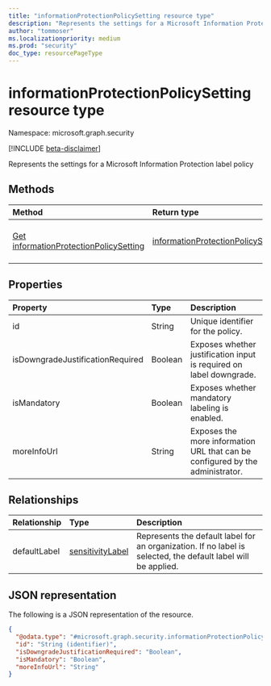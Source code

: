```yaml
---
title: "informationProtectionPolicySetting resource type"
description: "Represents the settings for a Microsoft Information Protection label policy."
author: "tommoser"
ms.localizationpriority: medium
ms.prod: "security"
doc_type: resourcePageType
---
```


# informationProtectionPolicySetting resource type

Namespace: microsoft.graph.security

[!INCLUDE [beta-disclaimer](../../includes/beta-disclaimer.md)]

Represents the settings for a Microsoft Information Protection label policy

## Methods

| Method                                                                                              | Return type                                                                                       | Description                                                                                                                                           |
| :-------------------------------------------------------------------------------------------------- | :------------------------------------------------------------------------------------------------ | :---------------------------------------------------------------------------------------------------------------------------------------------------- |
| [Get informationProtectionPolicySetting](../api/security-informationprotectionpolicysetting-get.md) | [informationProtectionPolicySetting](../resources/security-informationprotectionpolicysetting.md) | Read the properties and relationships of an [informationProtectionPolicySetting](../resources/security-informationprotectionpolicysetting.md) object. |


## Properties

| Property                         | Type    | Description                                                                   |
| :------------------------------- | :------ | :---------------------------------------------------------------------------- |
| id                               | String  | Unique identifier for the policy.                                             |
| isDowngradeJustificationRequired | Boolean | Exposes whether justification input is required on label downgrade.           |
| isMandatory                      | Boolean | Exposes whether mandatory labeling is enabled.                                |
| moreInfoUrl                      | String  | Exposes the more information URL that can be configured by the administrator. |

## Relationships

| Relationship | Type                                                          | Description                                                                                    |
| :----------- | :------------------------------------------------------------ | :--------------------------------------------------------------------------------------------- |
| defaultLabel | [sensitivityLabel](../resources/security-sensitivitylabel.md) | Represents the default label for an organization. If no label is selected, the default label will be applied. |

## JSON representation
The following is a JSON representation of the resource.
<!-- {
  "blockType": "resource",
  "keyProperty": "id",
  "@odata.type": "microsoft.graph.security.informationProtectionPolicySetting",
  "openType": false
}
-->
``` json
{
  "@odata.type": "#microsoft.graph.security.informationProtectionPolicySetting",
  "id": "String (identifier)",
  "isDowngradeJustificationRequired": "Boolean",
  "isMandatory": "Boolean",
  "moreInfoUrl": "String"
}
```


